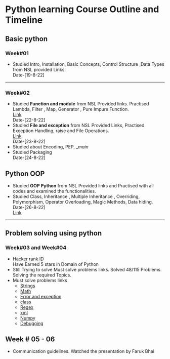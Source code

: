 # Python learning Course Outline and Timeline

## Basic python 
### Week#01
- Studied Intro, Installation, Basic Concepts, Control Structure ,Data Types from NSL provided Links.<br> 
Date-[19-8-22]

-----

### Week#02

-  Studied **Function and module** from NSL Provided links. Practised Lambda, Filter , Map, Generator , Pure Impure Function.<br>
[Link](https://github.com/nuhash-nsl/NSL-RA-Training/tree/main/Python_Basics/Functional_Programming)<br>
Date-[22-8-22]
- Studied **File and exception** from NSL Provided Links, Practised Exception Handling, raise and File Operations.<br>
[Link](https://github.com/nuhash-nsl/NSL-RA-Training/tree/main/Python_Basics/File_Exception)<br>
Date-[23-8-22]
- Studied about Encoding, PEP, __main_  
- Studied Packaging <br>
Date-[24-8-22]

## Python OOP
- Studied **OOP Python** from NSL Provided links and Practised with all codes and examined the functionalities.
- Studied Class, Inheritance , Multiple Inheritance , Overriding, Polymorphism, Operator Overloading, Magic Methods, Data hiding. <br>
 Date-[26-8-22] <br>
  [Link](https://github.com/nuhash-nsl/NSL-RA-Training/tree/main/Python_Basics/OOP_Python)

-----

## Problem solving using python
### Week#03 and Week#04
- [Hacker rank ID](https://www.hackerrank.com/mdarif1)<br>
  Have Earned 5 stars in Domain of Python
- Still Trying to solve Must solve problems links. Solved 48/115 Problems.<br> Solving the required Topics.
- Must solve problems links
  - [Strings](https://www.hackerrank.com/domains/python?filters%5Bsubdomains%5D%5B%5D=py-strings&filters%5Bdifficulty%5D%5B%5D=medium)
  - [Math](https://www.hackerrank.com/challenges/python-quest-1)
  - [Error and exception](https://www.hackerrank.com/domains/python?filters%5Bdifficulty%5D%5B%5D=easy&filters%5Bsubdomains%5D%5B%5D=errors-exceptions)
  - [class](https://www.hackerrank.com/domains/python?filters%5Bsubdomains%5D%5B%5D=py-classes)
  - [Regex](https://www.hackerrank.com/domains/python?filters%5Bsubdomains%5D%5B%5D=py-regex&filters%5Bdifficulty%5D%5B%5D=easy&filters%5Bdifficulty%5D%5B%5D=medium)
  - [xml](https://www.hackerrank.com/domains/python?filters%5Bsubdomains%5D%5B%5D=xml)
  - [Numpy](https://www.hackerrank.com/domains/python?filters%5Bsubdomains%5D%5B%5D=numpy)
  - [Debugging](https://www.hackerrank.com/domains/python?filters%5Bdifficulty%5D%5B%5D=medium&filters%5Bsubdomains%5D%5B%5D=py-debugging)
## Week # 05 - 06

- Communication guidelines. Watched the presentation by Faruk Bhai
